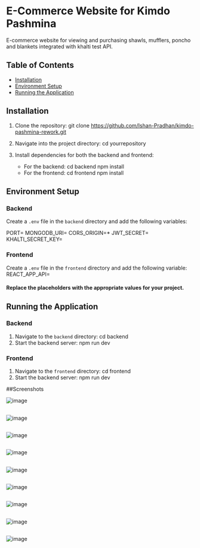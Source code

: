 # E-Commerce Website for Kimdo Pashmina

E-commerce website for viewing and purchasing shawls, mufflers, poncho and blankets integrated with khalti test API.

## Table of Contents

- [Installation](#installation)
- [Environment Setup](#environment-setup)
- [Running the Application](#running-the-application)

## Installation

1. Clone the repository:
   git clone https://github.com/Ishan-Pradhan/kimdo-pashmina-rework.git

2. Navigate into the project directory:
   cd yourrepository

3. Install dependencies for both the backend and frontend:
   - For the backend:
       cd backend npm install
    - For the frontend:
        cd frontend npm install

## Environment Setup

### Backend

Create a `.env` file in the `backend` directory and add the following variables:

PORT= 
MONGODB_URI=
CORS_ORIGIN=*
JWT_SECRET=
KHALTI_SECRET_KEY=

### Frontend

Create a `.env` file in the `frontend` directory and add the following variable:
REACT_APP_API=

#### Replace the placeholders with the appropriate values for your project.



## Running the Application

### Backend
1. Navigate to the `backend` directory:
   cd backend
2. Start the backend server:
   npm run dev

### Frontend
1. Navigate to the `frontend` directory:
   cd frontend
2. Start the backend server:
   npm run dev

##Screenshots

![image](https://github.com/user-attachments/assets/c5ddf56a-cf53-4871-abd2-1aa545c7998b)
##
![image](https://github.com/user-attachments/assets/db473cbe-6c2a-427f-a06c-31f3a09a59f7)
##
![image](https://github.com/user-attachments/assets/4c063952-b5e2-4efd-9237-258d2ca43c73)
##
![image](https://github.com/user-attachments/assets/25e332a8-4c85-4042-95e9-2c86589d4dd9)
##
![image](https://github.com/user-attachments/assets/c3623653-f592-4d1e-92f0-269adb30947f)
##
![image](https://github.com/user-attachments/assets/5aad614b-6c20-4ce3-aa6c-4b876a3c37a7)
##
![image](https://github.com/user-attachments/assets/e4491ac9-43b4-4460-98b1-ffd6c687b54e)
##
![image](https://github.com/user-attachments/assets/294ee23e-0f7d-4d7f-9c9a-ff34d3edc3ac)
##
![image](https://github.com/user-attachments/assets/671f8af9-0fc7-475b-acd9-7d3ecb63ff5e)











